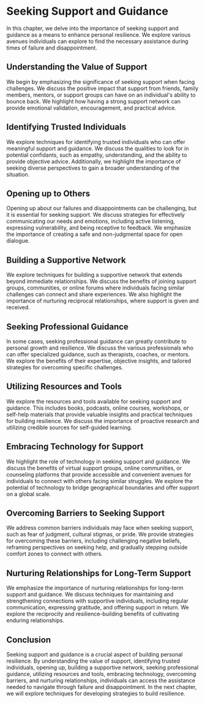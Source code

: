 Seeking Support and Guidance
=======================================

In this chapter, we delve into the importance of seeking support and guidance as a means to enhance personal resilience. We explore various avenues individuals can explore to find the necessary assistance during times of failure and disappointment.

Understanding the Value of Support
----------------------------------

We begin by emphasizing the significance of seeking support when facing challenges. We discuss the positive impact that support from friends, family members, mentors, or support groups can have on an individual's ability to bounce back. We highlight how having a strong support network can provide emotional validation, encouragement, and practical advice.

Identifying Trusted Individuals
-------------------------------

We explore techniques for identifying trusted individuals who can offer meaningful support and guidance. We discuss the qualities to look for in potential confidants, such as empathy, understanding, and the ability to provide objective advice. Additionally, we highlight the importance of seeking diverse perspectives to gain a broader understanding of the situation.

Opening up to Others
--------------------

Opening up about our failures and disappointments can be challenging, but it is essential for seeking support. We discuss strategies for effectively communicating our needs and emotions, including active listening, expressing vulnerability, and being receptive to feedback. We emphasize the importance of creating a safe and non-judgmental space for open dialogue.

Building a Supportive Network
-----------------------------

We explore techniques for building a supportive network that extends beyond immediate relationships. We discuss the benefits of joining support groups, communities, or online forums where individuals facing similar challenges can connect and share experiences. We also highlight the importance of nurturing reciprocal relationships, where support is given and received.

Seeking Professional Guidance
-----------------------------

In some cases, seeking professional guidance can greatly contribute to personal growth and resilience. We discuss the various professionals who can offer specialized guidance, such as therapists, coaches, or mentors. We explore the benefits of their expertise, objective insights, and tailored strategies for overcoming specific challenges.

Utilizing Resources and Tools
-----------------------------

We explore the resources and tools available for seeking support and guidance. This includes books, podcasts, online courses, workshops, or self-help materials that provide valuable insights and practical techniques for building resilience. We discuss the importance of proactive research and utilizing credible sources for self-guided learning.

Embracing Technology for Support
--------------------------------

We highlight the role of technology in seeking support and guidance. We discuss the benefits of virtual support groups, online communities, or counseling platforms that provide accessible and convenient avenues for individuals to connect with others facing similar struggles. We explore the potential of technology to bridge geographical boundaries and offer support on a global scale.

Overcoming Barriers to Seeking Support
--------------------------------------

We address common barriers individuals may face when seeking support, such as fear of judgment, cultural stigmas, or pride. We provide strategies for overcoming these barriers, including challenging negative beliefs, reframing perspectives on seeking help, and gradually stepping outside comfort zones to connect with others.

Nurturing Relationships for Long-Term Support
---------------------------------------------

We emphasize the importance of nurturing relationships for long-term support and guidance. We discuss techniques for maintaining and strengthening connections with supportive individuals, including regular communication, expressing gratitude, and offering support in return. We explore the reciprocity and resilience-building benefits of cultivating enduring relationships.

Conclusion
----------

Seeking support and guidance is a crucial aspect of building personal resilience. By understanding the value of support, identifying trusted individuals, opening up, building a supportive network, seeking professional guidance, utilizing resources and tools, embracing technology, overcoming barriers, and nurturing relationships, individuals can access the assistance needed to navigate through failure and disappointment. In the next chapter, we will explore techniques for developing strategies to build resilience.

